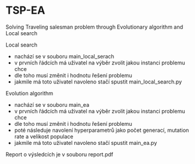 # TSP-EA
Solving Traveling salesman problem through Evolutionary algorithm and Local search 

Local search
- nachází se v souboru main_local_serach
- v prvních řádcích má uživatel na výběr zvolit jakou instanci problemu chce
- dle toho musí změnit i hodnotu řešení problemu
- jakmile má toto uživatel navoleno stačí spustit main_local_search.py

Evolution algorithm
- nachází se v souboru main_ea
- v prvních řádcích má uživatel na výběr zvolit jakou instanci problemu chce
- dle toho musí změnit i hodnotu řešení problemu
- poté následuje navolení hyperparametrů jako počet generací, mutation rate a 
  velikost populace
- jakmile má toto uživatel navoleno stačí spustit main_ea.py

Report o výsledcích je v souboru report.pdf
